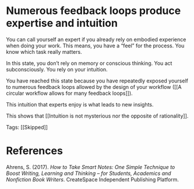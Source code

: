 # Numerous feedback loops produce expertise and intuition

You can call yourself an expert if you already rely on embodied experience when doing your work. This means, you have a “feel” for the process. You know which task really matters.

In this state, you don’t rely on memory or conscious thinking. You act subconsciously. You rely on your intuition.

You have reached this state because you have repeatedly exposed yourself to numerous feedback loops allowed by the design of your workflow ([[A circular workflow allows for many feedback loops]]).

This intuition that experts enjoy is what leads to new insights.

This shows that [[Intuition is not mysterious nor the opposite of rationality]].

Tags: [[Skipped]]

# References

Ahrens, S. (2017). *How to Take Smart Notes: One Simple Technique to Boost Writing, Learning and Thinking – for Students, Academics and Nonfiction Book Writers*. CreateSpace Independent Publishing Platform.

